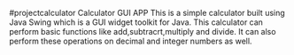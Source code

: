 #projectcalculator
Calculator GUI APP
This is a simple calculator built using Java Swing which is a GUI widget toolkit for Java. This calculator can perform basic functions like add,subtracrt,multiply and divide. It can also perform these operations on decimal and integer numbers as well.
